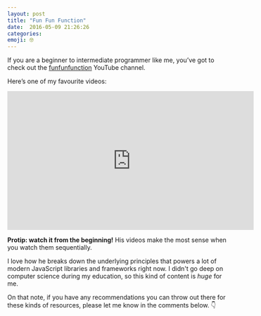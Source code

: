 ```yaml
---
layout: post
title: "Fun Fun Function"
date:  2016-05-09 21:26:26
categories:
emoji: 🤓
---
```


If you are a beginner to intermediate programmer like me, you&rsquo;ve got to
check out the [funfunfunction][fun-fun-function] YouTube channel.

Here&rsquo;s one of my favourite videos:
<div class="video">
    <iframe width="560" height="315" src="https://www.youtube.com/embed/OnCeaJdd_sY" frameborder="0" allowfullscreen></iframe>
</div>

**Protip: watch it from the beginning!** His videos make the most sense
when you watch them sequentially.

I love how he breaks down the underlying principles that powers a lot of modern
JavaScript libraries and frameworks right now. I didn't go deep on computer
science during my education, so this kind of content is _huge_ for me.

On that note, if you have any recommendations you can throw out there for
these kinds of resources, please let me know in the comments below. 👇

[fun-fun-function]: //www.youtube.com/channel/UCO1cgjhGzsSYb1rsB4bFe4Q
